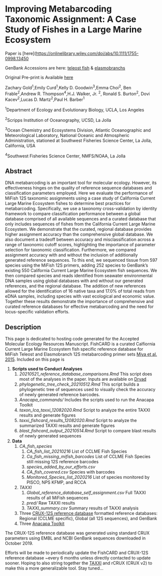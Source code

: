 # Improving Metabarcoding Taxonomic Assignment: A Case Study of Fishes in a Large Marine Ecosystem

Paper is [here](https://onlinelibrary.wiley.com/doi/abs/10.1111/1755-0998.13450

GenBank Accessions are here: [teleost fish](https://www.ncbi.nlm.nih.gov/nuccore/?term=OQ846038:OQ846726[accn]) & [elasmobranchs](https://www.ncbi.nlm.nih.gov/nuccore/?term=OQ946452:OQ946504[accn])

Original Pre-print is Available [here](https://10.22541/au.161407483.33882798/v1)


Zachary Gold<sup>1</sup>,Emily Curd<sup>1</sup>,Kelly D. Goodwin<sup>3</sup>,Emma Choi<sup>2</sup>, Ben Frable<sup>2</sup>,Andrew R. Thompson<sup>4</sup>,H.J. Walker, Jr. <sup>2</sup>, Ronald S. Burton<sup>2</sup>,  Dovi Kacev<sup>2</sup>,Lucas D. Martz<sup>2</sup>,Paul H. Barber<sup>1</sup>


<sup>1</sup>Department of Ecology and Evolutionary Biology, UCLA, Los Angeles

<sup>2</sup>Scripps Institution of Oceanography, UCSD, La Jolla

<sup>3</sup>Ocean Chemistry and Ecosystems Division, Atlantic Oceanographic and Meteorological Laboratory, National Oceanic and Atmospheric Administration, stationed at Southwest Fisheries Science Center, La Jolla, California, USA

<sup>4</sup>Southwest Fisheries Science Center, NMFS/NOAA, La Jolla




## Abstract
DNA metabarcoding is an important tool for molecular ecology. However, its effectiveness hinges on the quality of reference sequence databases and classification parameters employed. Here we evaluate the performance of MiFish 12S taxonomic assignments using a case study of California Current Large Marine Ecosystem fishes to determine best practices for metabarcoding. Specifically, we use a taxonomy cross-validation by identity framework to compare classification performance between a global database comprised of all available sequences and a curated database that only includes sequences of fishes from the California Current Large Marine Ecosystem. We demonstrate that the curated, regional database provides higher assignment accuracy than the comprehensive global database. We also document a tradeoff between accuracy and misclassification across a range of taxonomic cutoff scores, highlighting the importance of parameter selection for taxonomic classification. Furthermore, we compared assignment accuracy with and without the inclusion of additionally generated reference sequences. To this end, we sequenced tissue from 597 species using the MiFish 12S primers, adding 252 species to GenBank’s existing 550 California Current Large Marine Ecosystem fish sequences. We then compared species and reads identified from seawater environmental DNA samples using global databases with and without our generated references, and the regional database. The addition of new references allowed for the identification of 16 native taxa and 17.0% of total reads from eDNA samples, including species with vast ecological and economic value. Together these results demonstrate the importance of comprehensive and curated reference databases for effective metabarcoding and the need for locus-specific validation efforts.

## Description
This page is dedicated to hosting code generated for the Accepted Molecular Ecology Resources Manuscript. FishCARD is a curated Calfiornia Current Large Marine Ecosystem fish specific reference database for MiFish Teleost and Elasmobranch 12S metabarcoding primer sets [Miya et al. 2015](https://royalsocietypublishing.org/doi/10.1098/rsos.150088). Included on this page is
1. **Scripts used to Conduct Analyses**
    1. *20210521_reference_database_comparisons.Rmd* This script does most of the analyses in the paper. Inputs are available on [Dryad](https://doi.org/10.5068/D1H963)
    2. *phylogenetic_tree_check_20210512.Rmd* This script builds a phylogenetic tree of sequences used to visually check the accuracy of newly generated reference barcodes.
    3. *Anacapa_commands/* Includes the scripts used to run the Anacapa Toolkit
    4. *taxon_lca_taxxi_12082020.Rmd*  Script to analyze the entire TAXXI results and generate figures
    5. *taxxi_fishcard_results_12082020.Rmd* Script to analyze the summarized TAXXI results and generate figures
    6. *blast_fishcard_output_20210514.Rmd* Script to compare blast results of newly generated sequences
2. **Data**
    1. *CA_fish_species*
        1. *CA_fish_list_20210216* List of CCLME Fish Species
        2. *Ca_fish_missing_mifish_barcodes* List of CCLME Fish Species still missing 12S reference barcodes
        3. *species_added_by_our_efforts.csv*
        4. *CA_fish_covered.csv* Species with barcodes
        5. *Monitored_Species_list_2020216* List of species monitored by PISCO, NPS KFMP, and RCCA
    2. *TAXXI*
        1. *Global_reference_database_self_assignment.csv* Full TAXXI results of all MiFish sequences
        2. *pred/* Raw TAXXI results
        3. *TAXXI_summary.csv* Summary results of TAXXI analysis
    3. Three [CRUX-12S reference database](https://github.com/limey-bean/CRUX_Creating-Reference-libraries-Using-eXisting-tools) formatted reference databases: Regional (CCLME specific), Global (all 12S sequences), and GenBank
    4. Three [Anacapa Toolkit](https://github.com/limey-bean/Anacapa)

The CRUX-12S reference database was generated using standard CRUX parameters using EMBL and NCBI GenBank sequences downloaded in October 2019.

Efforts will be made to periodically update the FishCARD and CRUX-12S reference database ~every 6 months unless directly contacted to update sooner. Hoping to also string together the [TAXXI](https://drive5.com/taxxi/doc/index.html) and rCRUX (CRUX v2) to make this a more generalizable tool. Stay tuned...
